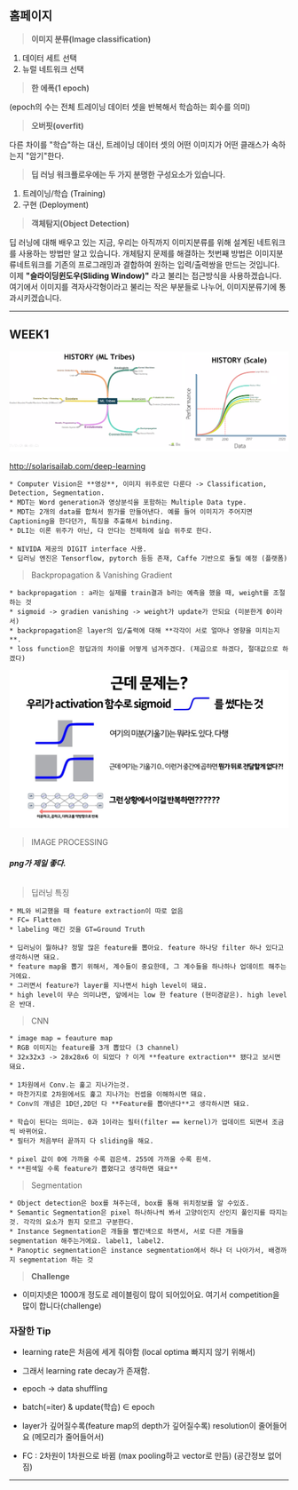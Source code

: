 ## 홈페이지

> **이미지 분류(Image classification)**

1. 데이터 세트 선택
2. 뉴럴 네트워크 선택
　
 
> **한 에폭(1 epoch)**    

(epoch의 수는 전체 트레이닝 데이터 셋을 반복해서 학습하는 회수를 의미)
    
    
> **오버핏(overfit)**

다른 차이를 "학습"하는 대신, 트레이닝 데이터 셋의 어떤 이미지가 어떤 클래스가 속하는지 "암기"한다.
       
       
> **딥 러닝 워크플로우에는 두 가지 분명한 구성요소가 있습니다.**
1. 트레이닝/학습 (Training)
2. 구현 (Deployment)

> **객체탐지(Object Detection)**

딥 러닝에 대해 배우고 있는 지금, 우리는 아직까지 이미지분류를 위해 설계된 네트워크를 사용하는 방법만 알고 있습니다.
개체탐지 문제를 해결하는 첫번째 방법은 이미지분류네트워크를 기존의 프로그래밍과 결합하여 원하는 입력/출력쌍을 만드는 것입니다. 
이제 **"슬라이딩윈도우(Sliding Window)"** 라고 불리는 접근방식을 사용하겠습니다. 여기에서 이미지를 격자사각형이라고 불리는 작은 부분들로 나누어, 이미지분류기에 통과시키겠습니다.




----



## WEEK1

![ML역사 그림](https://github.com/lkeonwoo94/DL_cv-mdt_NVIDIA_Cert_Course_StudyPI/blob/master/ML.png)


http://solarisailab.com/deep-learning

```
* Computer Vision은 **영상**, 이미지 위주로만 다룬다 -> Classification, Detection, Segmentation.
* MDT는 Word generation과 영상분석을 포함하는 Multiple Data type.
* MDT는 2개의 data를 합쳐서 뭔가를 만들어낸다. 예를 들어 이미지가 주어지면 Captioning을 한다던가, 특징을 추출해서 binding.
* DLI는 이론 위주가 아닌, 다 안다는 전제하에 실습 위주로 한다.

* NIVIDA 제공의 DIGIT interface 사용.
* 딥러닝 엔진은 Tensorflow, pytorch 등등 존재, Caffe 기반으로 돌릴 예정 (플랫폼)
```


> Backpropagation & Vanishing Gradient

```
* backpropagation : a라는 실제를 train결과 b라는 예측을 했을 때, weight를 조절하는 것
* sigmoid -> gradien vanishing -> weight가 update가 안되요 (미분한게 0이라서)
* backpropagation은 layer의 입/출력에 대해 **각각이 서로 얼마나 영향을 미치는지**.
* loss function은 정답과의 차이를 어떻게 넘겨주겠다. (제곱으로 하겠다, 절대값으로 하겠다)
```
![vanishing](https://github.com/lkeonwoo94/DL_cv-mdt_NVIDIA_Cert_Course_StudyPI/blob/master/CV/img/underfit-vanishing.jpg)
    



> IMAGE PROCESSING    

 ###### **png가 제일 좋다.**

> 딥러닝 특징
```
* ML와 비교했을 때 feature extraction이 따로 없음
* FC= Flatten
* labeling 매긴 것을 GT=Ground Truth

* 딥러닝이 뭘하냐? 정말 많은 feature를 뽑아요. feature 하나당 filter 하나 있다고 생각하시면 돼요.
* feature map을 뽑기 위해서, 계수들이 중요한데, 그 계수들을 하나하나 업데이트 해주는 거에요.
* 그러면서 feature가 layer를 지나면서 high level이 돼요.
* high level이 무슨 의미냐면, 앞에서는 low 한 feature (현미경같은). high level은 반대.

```

> CNN
```
* image map = feauture map
* RGB 이미지는 feature를 3개 뽑았다 (3 channel)
* 32x32x3 -> 28x28x6 이 되었다 ? 이게 **feature extraction** 됐다고 보시면 돼요.

* 1차원에서 Conv.는 훑고 지나가는것.
* 마찬가지로 2차원에서도 훑고 지나가는 컨셉을 이해하시면 돼요.
* Conv의 개념은 1D던,2D던 다 **Feature를 뽑아낸다**고 생각하시면 돼요.

* 학습이 된다는 의미는. 0과 1이라는 필터(filter == kernel)가 업데이트 되면서 조금씩 바뀌어요.
* 필터가 처음부터 끝까지 다 sliding을 해요.

* pixel 값이 0에 가까울 수록 검은색. 255에 가까울 수록 흰색.
* **흰색일 수록 feature가 뽑혔다고 생각하면 돼요**
```

> Segmentation
```
* Object detection은 box를 쳐주는데, box를 통해 위치정보를 알 수있죠.
* Semantic Segmentation은 pixel 하나하나씩 봐서 고양이인지 산인지 풀인지를 따지는 것. 각각의 요소가 뭔지 모르고 구분한다.
* Instance Segmentation은 개들을 빨간색으로 하면서, 서로 다른 개들을 segmentation 해주는거에요. label1, label2.
* Panoptic segmentation은 instance segmentation에서 하나 더 나아가서, 배경까지 segmentation 하는 것
```



> **Challenge**
* 이미지넷은 1000개 정도로 레이블링이 많이 되어있어요. 여기서 competition을 많이 합니다(challenge)

### 자잘한 Tip

* learning rate은 처음에 세게 줘야함 (local optima 빠지지 않기 위해서)
* 그래서 learning rate decay가 존재함.

* epoch -> data shuffling
* batch(=iter) & update(학습) ∈ epoch
* layer가 깊어질수록(feature map의 depth가 깊어질수록) resolution이 줄어들어요 (메모리가 줄어들어서)

* FC : 2차원이 1차원으로 바뀜 (max pooling하고 vector로 만듬) (공간정보 없어짐)

-----


